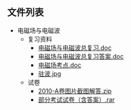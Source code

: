 
## 文件列表

- 电磁场与电磁波
    - 复习资料
        - [电磁场与电磁波总复习.doc](https://github.com/OpenWyu/wyu-courses-lib/raw/master/电磁场与电磁波/复习资料/电磁场与电磁波总复习.doc)
        - [电磁场与电磁波总复习答案.doc](https://github.com/OpenWyu/wyu-courses-lib/raw/master/电磁场与电磁波/复习资料/电磁场与电磁波总复习答案.doc)
        - [电磁场考点.doc](https://github.com/OpenWyu/wyu-courses-lib/raw/master/电磁场与电磁波/复习资料/电磁场考点.doc)
        - [驻波.jpg](https://github.com/OpenWyu/wyu-courses-lib/raw/master/电磁场与电磁波/复习资料/驻波.jpg)
    - 试卷
        - [2010-A卷图片截图解答.zip](https://github.com/OpenWyu/wyu-courses-lib/raw/master/电磁场与电磁波/试卷/2010-A卷图片截图解答.zip)
        - [部分考试试卷（含答案）.rar](https://github.com/OpenWyu/wyu-courses-lib/raw/master/电磁场与电磁波/试卷/部分考试试卷（含答案）.rar)
